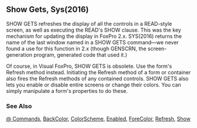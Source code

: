 ## Show Gets, Sys(2016)

SHOW GETS refreshes the display of all the controls in a READ-style screen, as well as executing the READ's SHOW clause. This was the key mechanism for updating the display in FoxPro 2.x. SYS(2016) returns the name of the last window named in a SHOW GETS command&mdash;we never found a use for this function in 2.x (though GENSCRN, the screen-generation program, generated code that used it.) 

Of course, in Visual FoxPro, SHOW GETS is obsolete. Use the form's Refresh method instead. Initiating the Refresh method of a form or container also fires the Refresh methods of any contained controls. SHOW GETS also lets you enable or disable entire screens or change their colors. You can simply manipulate a form's properties to do these.

### See Also

[@ Commands](s4g565.md), [BackColor](s4g335.md), [ColorScheme](s4g581.md), [Enabled](s4g360.md), [ForeColor](s4g335.md), [Refresh](s4g616.md), [Show](s4g601.md)